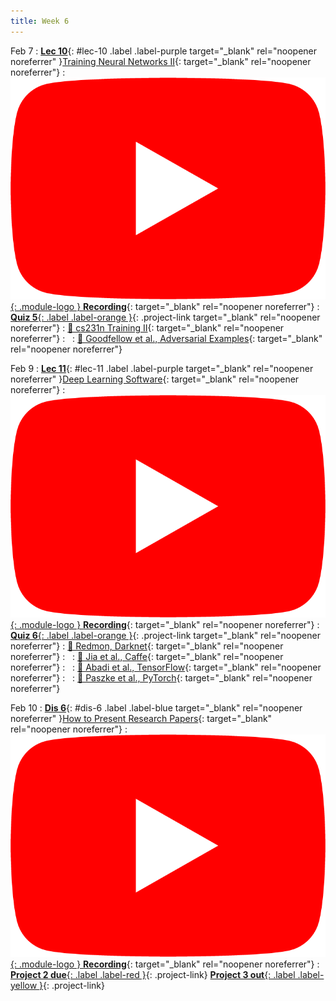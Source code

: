 ```yaml
---
title: Week 6
---
```


Feb 7
: [**Lec 10**](/assets/slides/deeprob_10_training_neural_networks_2.pdf){: #lec-10 .label .label-purple target="_blank" rel="noopener noreferrer" }[Training Neural Networks II](/assets/slides/deeprob_10_training_neural_networks_2.pdf){: target="_blank" rel="noopener noreferrer"}
  : [![](/assets/logos/yt_icon_rgb.png){: .module-logo } **Recording**](https://youtu.be/B6NK6_4pqgU){: target="_blank" rel="noopener noreferrer"}
: [**Quiz 5**{: .label .label-orange }](https://www.gradescope.com/courses/480760){: .project-link target="_blank" rel="noopener noreferrer"}
  : [📖 cs231n Training II](https://cs231n.github.io/neural-networks-3/){: target="_blank" rel="noopener noreferrer"}
: &nbsp;
  : [📖 Goodfellow et al., Adversarial Examples](https://arxiv.org/abs/1412.6572){: target="_blank" rel="noopener noreferrer"}


Feb 9
: [**Lec 11**](/assets/slides/deeprob_11_deep_learning_software.pdf){: #lec-11 .label .label-purple target="_blank" rel="noopener noreferrer" }[Deep Learning Software](/assets/slides/deeprob_11_deep_learning_software.pdf){: target="_blank" rel="noopener noreferrer"}
  : [![](/assets/logos/yt_icon_rgb.png){: .module-logo } **Recording**](https://youtu.be/M24mYrH8K40){: target="_blank" rel="noopener noreferrer"}
: [**Quiz 6**{: .label .label-orange }](https://www.gradescope.com/courses/480760){: .project-link target="_blank" rel="noopener noreferrer"}
  : [📖 Redmon, Darknet](https://pjreddie.com/darknet/){: target="_blank" rel="noopener noreferrer"}
: &nbsp;
  : [📖 Jia et al., Caffe](https://arxiv.org/abs/1408.5093){: target="_blank" rel="noopener noreferrer"}
: &nbsp;
  : [📖 Abadi et al., TensorFlow](https://arxiv.org/abs/1603.04467){: target="_blank" rel="noopener noreferrer"}
: &nbsp;
  : [📖 Paszke et al., PyTorch](https://arxiv.org/abs/1912.01703){: target="_blank" rel="noopener noreferrer"}


Feb 10
: [**Dis 6**](/assets/slides/deeprob_discussion_06.pdf){: #dis-6 .label .label-blue target="_blank" rel="noopener noreferrer" }[How to Present Research Papers](/assets/slides/deeprob_discussion_06.pdf){: target="_blank" rel="noopener noreferrer"}
  : [![](/assets/logos/yt_icon_rgb.png){: .module-logo } **Recording**](https://youtu.be/DFS8J0I7dbU){: target="_blank" rel="noopener noreferrer"}
: [**Project 2 due**{: .label .label-red }](/projects/project2/){: .project-link} [**Project 3 out**{: .label .label-yellow }](/projects/#project-3){: .project-link}
